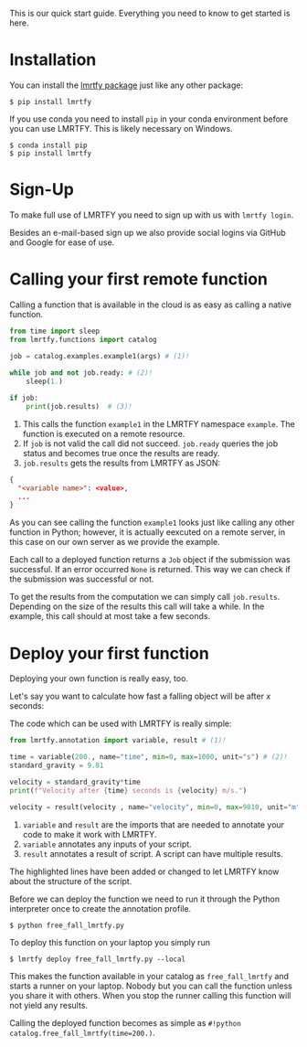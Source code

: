 This is our quick start guide. Everything you need to know to get started is here.

# Installation
You can install the [lmrtfy package](https://pypi.org/project/lmrtfy/) just like any other package:

```shell
$ pip install lmrtfy
```

If you use conda you need to install `pip` in your conda environment before you can use LMRTFY. This
is likely necessary on Windows.

```shell
$ conda install pip
$ pip install lmrtfy
```

# Sign-Up
To make full use of LMRTFY you need to sign up with us with `lmrtfy login`.

Besides an e-mail-based sign up we also provide social logins via GitHub and Google for ease of use.

# Calling your first remote function
Calling a function that is available in the cloud is as easy as calling a native function.

```py title="call_example1.py" linenums="1" 
from time import sleep
from lmrtfy.functions import catalog 

job = catalog.examples.example1(args) # (1)!
 
while job and not job.ready: # (2)!
    sleep(1.)

if job:    
    print(job.results)  # (3)!


```

1. This calls the function `example1` in the LMRTFY namespace `example`. The function is executed
   on a remote resource.
2. If `job` is not valid the call did not succeed. `job.ready` queries the job status and becomes
   true once the results are ready.
3. `job.results` gets the results from LMRTFY as JSON:
```json
{
  "<variable name>": <value>,
  ...
}    
```

As you can see calling the function `example1` looks just like calling any other function in Python;
however, it is actually eexcuted on a remote server, in this case on our own server as we provide the
example.

Each call to a deployed function returns a `Job` object if the submission was successful. If an error
occurred `None` is returned. This way we can check if the submission was successful or not.

To get the results from the computation we can simply call `job.results`. Depending on the size of the
results this call will take a while. In the example, this call should at most take a few seconds.

# Deploy your first function
Deploying your own function is really easy, too.

Let's say you want to calculate how fast a falling object will be after $x$ seconds:

The code which can be used with LMRTFY is really simple:

```py title="free_fall_lmrtfy.py" linenums="1" hl_lines="1 3 9"
from lmrtfy.annotation import variable, result # (1)!

time = variable(200., name="time", min=0, max=1000, unit="s") # (2)!
standard_gravity = 9.81

velocity = standard_gravity*time
print(f"Velocity after {time} seconds is {velocity} m/s.") 

velocity = result(velocity , name="velocity", min=0, max=9810, unit="m") # (3)!
```

1. `variable` and `result` are the imports that are needed to annotate your code to make it work 
with LMRTFY.
2. `variable` annotates any inputs of your script.
3. `result` annotates a result of script. A script can have multiple results.

The highlighted lines have been added or changed to let LMRTFY know about the structure of the script.

Before we can deploy the function we need to run it through the Python interpreter once to create
the annotation profile.

```shell
$ python free_fall_lmrtfy.py 
```

To deploy this function on your laptop you simply run
```shell
$ lmrtfy deploy free_fall_lmrtfy.py --local
```
This makes the function available in your catalog as `free_fall_lmrtfy` and starts a runner on your
laptop. Nobody but you can call the function unless you share it with others. When you stop the
runner calling this function will not yield any results.

Calling the deployed function becomes as simple as `#!python catalog.free_fall_lmrtfy(time=200.)`.
